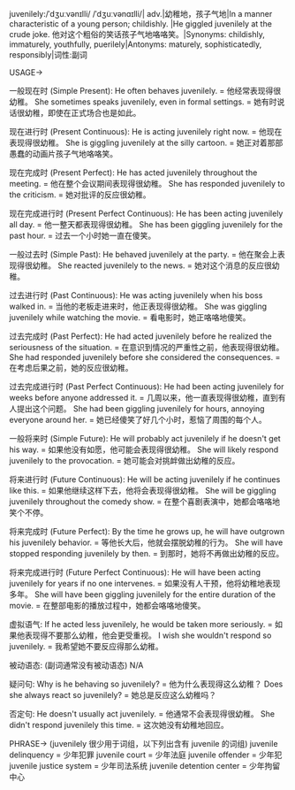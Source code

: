 juvenilely:/ˈdʒuːvənɪlli/ /ˈdʒuːvənɑɪlli/| adv.|幼稚地，孩子气地|In a manner characteristic of a young person; childishly. |He giggled juvenilely at the crude joke. 他对这个粗俗的笑话孩子气地咯咯笑。|Synonyms: childishly, immaturely, youthfully, puerilely|Antonyms: maturely, sophisticatedly, responsibly|词性:副词

USAGE->

一般现在时 (Simple Present):
He often behaves juvenilely. = 他经常表现得很幼稚。
She sometimes speaks juvenilely, even in formal settings. = 她有时说话很幼稚，即使在正式场合也是如此。

现在进行时 (Present Continuous):
He is acting juvenilely right now. = 他现在表现得很幼稚。
She is giggling juvenilely at the silly cartoon. = 她正对着那部愚蠢的动画片孩子气地咯咯笑。

现在完成时 (Present Perfect):
He has acted juvenilely throughout the meeting. = 他在整个会议期间表现得很幼稚。
She has responded juvenilely to the criticism. = 她对批评的反应很幼稚。

现在完成进行时 (Present Perfect Continuous):
He has been acting juvenilely all day. = 他一整天都表现得很幼稚。
She has been giggling juvenilely for the past hour. = 过去一个小时她一直在傻笑。

一般过去时 (Simple Past):
He behaved juvenilely at the party. = 他在聚会上表现得很幼稚。
She reacted juvenilely to the news. = 她对这个消息的反应很幼稚。

过去进行时 (Past Continuous):
He was acting juvenilely when his boss walked in. = 当他的老板走进来时，他正表现得很幼稚。
She was giggling juvenilely while watching the movie. =  看电影时，她正咯咯地傻笑。

过去完成时 (Past Perfect):
He had acted juvenilely before he realized the seriousness of the situation. = 在意识到情况的严重性之前，他表现得很幼稚。
She had responded juvenilely before she considered the consequences. = 在考虑后果之前，她的反应很幼稚。


过去完成进行时 (Past Perfect Continuous):
He had been acting juvenilely for weeks before anyone addressed it. =  几周以来，他一直表现得很幼稚，直到有人提出这个问题。
She had been giggling juvenilely for hours, annoying everyone around her. = 她已经傻笑了好几个小时，惹恼了周围的每个人。


一般将来时 (Simple Future):
He will probably act juvenilely if he doesn't get his way. = 如果他没有如愿，他可能会表现得很幼稚。
She will likely respond juvenilely to the provocation. = 她可能会对挑衅做出幼稚的反应。

将来进行时 (Future Continuous):
He will be acting juvenilely if he continues like this. = 如果他继续这样下去，他将会表现得很幼稚。
She will be giggling juvenilely throughout the comedy show. = 在整个喜剧表演中，她都会咯咯地笑个不停。

将来完成时 (Future Perfect):
By the time he grows up, he will have outgrown his juvenilely behavior. = 等他长大后，他就会摆脱幼稚的行为。
She will have stopped responding juvenilely by then. = 到那时，她将不再做出幼稚的反应。

将来完成进行时 (Future Perfect Continuous):
He will have been acting juvenilely for years if no one intervenes. = 如果没有人干预，他将幼稚地表现多年。
She will have been giggling juvenilely for the entire duration of the movie. = 在整部电影的播放过程中，她都会咯咯地傻笑。

虚拟语气:
If he acted less juvenilely, he would be taken more seriously. = 如果他表现得不要那么幼稚，他会更受重视。
I wish she wouldn't respond so juvenilely. = 我希望她不要反应得那么幼稚。

被动语态:  (副词通常没有被动语态)
N/A

疑问句:
Why is he behaving so juvenilely? = 他为什么表现得这么幼稚？
Does she always react so juvenilely? = 她总是反应这么幼稚吗？

否定句:
He doesn't usually act juvenilely. = 他通常不会表现得很幼稚。
She didn't respond juvenilely this time. = 这次她没有幼稚地回应。



PHRASE->
(juvenilely 很少用于词组，以下列出含有 juvenile 的词组)
juvenile delinquency = 少年犯罪
juvenile court = 少年法庭
juvenile offender = 少年犯
juvenile justice system = 少年司法系统
juvenile detention center = 少年拘留中心
